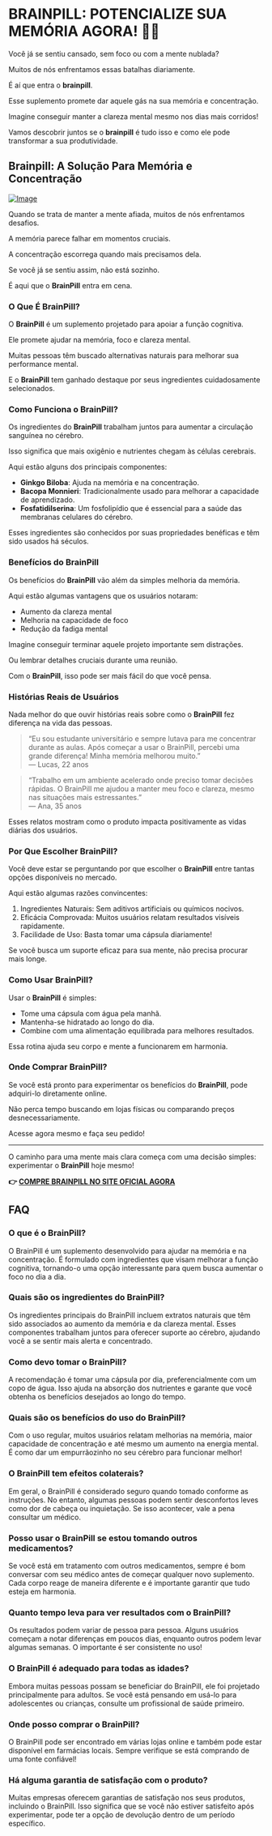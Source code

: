 # BRAINPILL: POTENCIALIZE SUA MEMÓRIA AGORA! 🧠✨

Você já se sentiu cansado, sem foco ou com a mente nublada? 

Muitos de nós enfrentamos essas batalhas diariamente. 

É aí que entra o **brainpill**.

Esse suplemento promete dar aquele gás na sua memória e concentração. 

Imagine conseguir manter a clareza mental mesmo nos dias mais corridos! 

Vamos descobrir juntos se o **brainpill** é tudo isso e como ele pode transformar a sua produtividade.

## Brainpill: A Solução Para Memória e Concentração

[![Image](https://www2.sellhealth.com/134/brainpill_new_2_1.jpg)](https://gchaffi.com/vgtbUjn8)

Quando se trata de manter a mente afiada, muitos de nós enfrentamos desafios. 

A memória parece falhar em momentos cruciais. 

A concentração escorrega quando mais precisamos dela.

Se você já se sentiu assim, não está sozinho. 

É aqui que o **BrainPill** entra em cena.

### O Que É BrainPill?

O **BrainPill** é um suplemento projetado para apoiar a função cognitiva. 

Ele promete ajudar na memória, foco e clareza mental. 

Muitas pessoas têm buscado alternativas naturais para melhorar sua performance mental. 

E o **BrainPill** tem ganhado destaque por seus ingredientes cuidadosamente selecionados.

### Como Funciona o BrainPill?

Os ingredientes do **BrainPill** trabalham juntos para aumentar a circulação sanguínea no cérebro. 

Isso significa que mais oxigênio e nutrientes chegam às células cerebrais.

Aqui estão alguns dos principais componentes:

- **Ginkgo Biloba**: Ajuda na memória e na concentração.
- **Bacopa Monnieri**: Tradicionalmente usado para melhorar a capacidade de aprendizado.
- **Fosfatidilserina**: Um fosfolipídio que é essencial para a saúde das membranas celulares do cérebro.

Esses ingredientes são conhecidos por suas propriedades benéficas e têm sido usados há séculos.

### Benefícios do BrainPill

Os benefícios do **BrainPill** vão além da simples melhoria da memória.

Aqui estão algumas vantagens que os usuários notaram:

- Aumento da clareza mental
- Melhoria na capacidade de foco
- Redução da fadiga mental

Imagine conseguir terminar aquele projeto importante sem distrações. 

Ou lembrar detalhes cruciais durante uma reunião.

Com o **BrainPill**, isso pode ser mais fácil do que você pensa.

### Histórias Reais de Usuários

Nada melhor do que ouvir histórias reais sobre como o **BrainPill** fez diferença na vida das pessoas.

> “Eu sou estudante universitário e sempre lutava para me concentrar durante as aulas. Após começar a usar o BrainPill, percebi uma grande diferença! Minha memória melhorou muito.”  
> — Lucas, 22 anos

> “Trabalho em um ambiente acelerado onde preciso tomar decisões rápidas. O BrainPill me ajudou a manter meu foco e clareza, mesmo nas situações mais estressantes.”  
> — Ana, 35 anos

Esses relatos mostram como o produto impacta positivamente as vidas diárias dos usuários.

### Por Que Escolher BrainPill?

Você deve estar se perguntando por que escolher o **BrainPill** entre tantas opções disponíveis no mercado.

Aqui estão algumas razões convincentes:

1. Ingredientes Naturais: Sem aditivos artificiais ou químicos nocivos.
2. Eficácia Comprovada: Muitos usuários relatam resultados visíveis rapidamente.
3. Facilidade de Uso: Basta tomar uma cápsula diariamente!

Se você busca um suporte eficaz para sua mente, não precisa procurar mais longe.

### Como Usar BrainPill?

Usar o **BrainPill** é simples:

- Tome uma cápsula com água pela manhã.
- Mantenha-se hidratado ao longo do dia.
- Combine com uma alimentação equilibrada para melhores resultados.

Essa rotina ajuda seu corpo e mente a funcionarem em harmonia.

### Onde Comprar BrainPill?

Se você está pronto para experimentar os benefícios do **BrainPill**, pode adquiri-lo diretamente online. 

Não perca tempo buscando em lojas físicas ou comparando preços desnecessariamente.

Acesse agora mesmo e faça seu pedido!

---

O caminho para uma mente mais clara começa com uma decisão simples: experimentar o **BrainPill** hoje mesmo!



**👉 [COMPRE BRAINPILL NO SITE OFICIAL AGORA](https://gchaffi.com/vgtbUjn8)**

## FAQ

### O que é o BrainPill?

O BrainPill é um suplemento desenvolvido para ajudar na memória e na concentração. É formulado com ingredientes que visam melhorar a função cognitiva, tornando-o uma opção interessante para quem busca aumentar o foco no dia a dia.

### Quais são os ingredientes do BrainPill?

Os ingredientes principais do BrainPill incluem extratos naturais que têm sido associados ao aumento da memória e da clareza mental. Esses componentes trabalham juntos para oferecer suporte ao cérebro, ajudando você a se sentir mais alerta e concentrado.

### Como devo tomar o BrainPill?

A recomendação é tomar uma cápsula por dia, preferencialmente com um copo de água. Isso ajuda na absorção dos nutrientes e garante que você obtenha os benefícios desejados ao longo do tempo.

### Quais são os benefícios do uso do BrainPill?

Com o uso regular, muitos usuários relatam melhorias na memória, maior capacidade de concentração e até mesmo um aumento na energia mental. É como dar um empurrãozinho no seu cérebro para funcionar melhor!

### O BrainPill tem efeitos colaterais?

Em geral, o BrainPill é considerado seguro quando tomado conforme as instruções. No entanto, algumas pessoas podem sentir desconfortos leves como dor de cabeça ou inquietação. Se isso acontecer, vale a pena consultar um médico.

### Posso usar o BrainPill se estou tomando outros medicamentos?

Se você está em tratamento com outros medicamentos, sempre é bom conversar com seu médico antes de começar qualquer novo suplemento. Cada corpo reage de maneira diferente e é importante garantir que tudo esteja em harmonia.

### Quanto tempo leva para ver resultados com o BrainPill?

Os resultados podem variar de pessoa para pessoa. Alguns usuários começam a notar diferenças em poucos dias, enquanto outros podem levar algumas semanas. O importante é ser consistente no uso!

### O BrainPill é adequado para todas as idades?

Embora muitas pessoas possam se beneficiar do BrainPill, ele foi projetado principalmente para adultos. Se você está pensando em usá-lo para adolescentes ou crianças, consulte um profissional de saúde primeiro.

### Onde posso comprar o BrainPill?

O BrainPill pode ser encontrado em várias lojas online e também pode estar disponível em farmácias locais. Sempre verifique se está comprando de uma fonte confiável!

### Há alguma garantia de satisfação com o produto?

Muitas empresas oferecem garantias de satisfação nos seus produtos, incluindo o BrainPill. Isso significa que se você não estiver satisfeito após experimentar, pode ter a opção de devolução dentro de um período específico.
